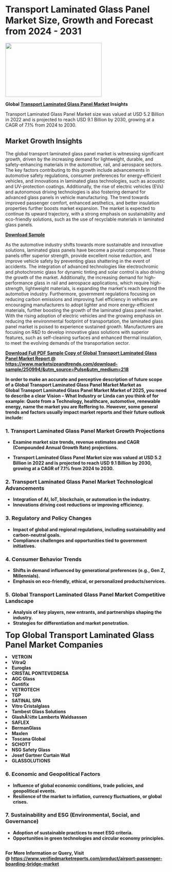 <H1>Transport Laminated Glass Panel Market Size, Growth and Forecast from 2024 - 2031</H1><img class="aligncenter size-medium wp-image-584254" src="https://thirdeyenews.in/wp-content/uploads/2024/09/Global-Market-Research-300x168.jpeg" alt="" width="300" height="168" /><p><strong>Global&nbsp;<a href="https://www.marketsizeandtrends.com/download-sample/250994/&amp;utm_source=Pulse&amp;utm_medium=218">Transport Laminated Glass Panel Market</a> Insights</strong></p><p>Transport Laminated Glass Panel Market size was valued at USD 5.2 Billion in 2022 and is projected to reach USD 9.1 Billion by 2030, growing at a CAGR of 7.1% from 2024 to 2030.</p><p><h2>Market Growth Insights</h2> <p>The global transport laminated glass panel market is witnessing significant growth, driven by the increasing demand for lightweight, durable, and safety-enhancing materials in the automotive, rail, and aerospace sectors. The key factors contributing to this growth include advancements in automotive safety regulations, consumer preferences for energy-efficient vehicles, and innovations in laminated glass technologies, such as acoustic and UV-protection coatings. Additionally, the rise of electric vehicles (EVs) and autonomous driving technologies is also fostering demand for advanced glass panels in vehicle manufacturing. The trend towards improved passenger comfort, enhanced aesthetics, and better insulation properties further boosts market expansion. The market is expected to continue its upward trajectory, with a strong emphasis on sustainability and eco-friendly solutions, such as the use of recyclable materials in laminated glass panels.</p> <p><strong><a href="#">Download Sample</a></strong></p> <p>As the automotive industry shifts towards more sustainable and innovative solutions, laminated glass panels have become a pivotal component. These panels offer superior strength, provide excellent noise reduction, and improve vehicle safety by preventing glass shattering in the event of accidents. The integration of advanced technologies like electrochromic and photochromic glass for dynamic tinting and solar control is also driving the growth of the market. Additionally, the increasing demand for high-performance glass in rail and aerospace applications, which require high-strength, lightweight materials, is expanding the market's reach beyond the automotive industry. Furthermore, government regulations focusing on reducing carbon emissions and improving fuel efficiency in vehicles are encouraging manufacturers to adopt lighter and more energy-efficient materials, further boosting the growth of the laminated glass panel market. With the rising adoption of electric vehicles and the growing emphasis on reducing the environmental footprint of transportation, the laminated glass panel market is poised to experience sustained growth. Manufacturers are focusing on R&D to develop innovative glass solutions with superior features, such as self-cleaning surfaces and enhanced thermal insulation, to meet the evolving demands of the transportation sector.</p> <p><strong><a href="#"></p><p><span class=""><strong>Download Full PDF Sample Copy of Global Transport Laminated Glass Panel Market Report</strong> @ <a href="https://www.marketsizeandtrends.com/download-sample/250994/&amp;utm_source=Pulse&amp;utm_medium=218" target="_blank">https://www.marketsizeandtrends.com/download-sample/250994/&amp;utm_source=Pulse&amp;utm_medium=218</a></span></p><p>In order to make an accurate and perceptive description of future scope of a Global&nbsp;Transport Laminated Glass Panel Market Market as Global&nbsp;Transport Laminated Glass Panel Market Market of 2025, you need to describe a clear Vision &ndash; What Industry or Linda can you think of for example: Quote from a Technology, healthcare, automotive, renewable energy, name the market you are Reffering to. However, some general trends and factors usually impact market reports and their future outlook include:</p><h3>1.&nbsp;<strong>Transport Laminated Glass Panel Market Growth Projections</strong></h3><ul><li>Examine market size trends, revenue estimates and CAGR (Compounded Annual Growth Rate) projections.</li><li><p>Transport Laminated Glass Panel Market size was valued at USD 5.2 Billion in 2022 and is projected to reach USD 9.1 Billion by 2030, growing at a CAGR of 7.1% from 2024 to 2030.</p></li></ul><h3>2.&nbsp;<strong>Transport Laminated Glass Panel Market Technological Advancements</strong></h3><ul><li>Integration of AI, IoT, blockchain, or automation in the industry.</li><li>Innovations driving cost reductions or improving efficiency.</li></ul><h3>3.&nbsp;<strong>Regulatory and Policy Changes</strong></h3><ul><li>Impact of global and regional regulations, including sustainability and carbon-neutral goals.</li><li>Compliance challenges and opportunities tied to government initiatives.</li></ul><h3>4.&nbsp;<strong>Consumer Behavior Trends</strong></h3><ul><li>Shifts in demand influenced by generational preferences (e.g., Gen Z, Millennials).</li><li>Emphasis on eco-friendly, ethical, or personalized products/services.</li></ul><h3>5.&nbsp;<strong>Global Transport Laminated Glass Panel Market Competitive Landscape</strong></h3><ul><li>Analysis of key players, new entrants, and partnerships shaping the industry.</li><li>Strategies for differentiation and market penetration.</li></ul><p data-pm-slice="1 1 []"><span style="color: inherit; font-family: inherit; font-size: 25px;">Top Global Transport Laminated Glass Panel Market Companies</span></p><div class="" data-test-id=""><p><li>VETROIN</li><li> VitraQ</li><li> Euroglas</li><li> CRISTAL PONTEVEDRESA</li><li> AGC Glass</li><li> Cantifix</li><li> VETROTECH</li><li> TGP</li><li> SATINAL SPA</li><li> Vitro Cristalglass</li><li> Tambest Glass Solutions</li><li> GlashÃ¼tte Lamberts Waldsassen</li><li> SAFLEX</li><li> BermanGlass</li><li> Maxlen</li><li> Toscana Global</li><li> SCHOTT</li><li> NSG Safety Glass</li><li> Josef Gartner Curtain Wall</li><li> GLASSOLUTIONS</li></p></div><h3>6.&nbsp;<strong>Economic and Geopolitical Factors</strong></h3><ul><li>Influence of global economic conditions, trade policies, and geopolitical events.</li><li>Resilience of the market to inflation, currency fluctuations, or global crises.</li></ul><h3>7.&nbsp;<strong>Sustainability and ESG (Environmental, Social, and Governance)</strong></h3><ul><li>Adoption of sustainable practices to meet ESG criteria.</li><li>Opportunities in green technologies and circular economy principles.</li></ul><h2><strong style="font-size: 14px;">For More Information or Query, Visit @&nbsp;</strong><a style="background-color: #ffffff; font-size: 14px;" href="https://www.marketsizeandtrends.com/report/transport-laminated-glass-panel-market/" target="_blank">https://www.verifiedmarketreports.com/product/airport-passenger-boarding-bridge-market</a></h2>
